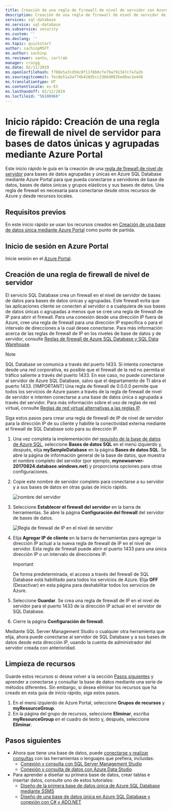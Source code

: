 ```yaml
---
title: Creación de una regla de firewall de nivel de servidor con Azure SQL Database | Microsoft Docs
description: Creación de una regla de firewall de nivel de servidor de SQL Database para bases de datos únicas o agrupadas
services: sql-database
ms.service: sql-database
ms.subservice: security
ms.custom: ''
ms.devlang: ''
ms.topic: quickstart
author: sachinpMSFT
ms.author: sachinp
ms.reviewer: vanto, carlrab
manager: craigg
ms.date: 02/11/2019
ms.openlocfilehash: f708e5a3cd5bc0f11f8b0cfe79a791347c7a7a2b
ms.sourcegitcommit: fec0e51a3af74b428d5cc23b6d0835ed0ac1e4d8
ms.translationtype: HT
ms.contentlocale: es-ES
ms.lasthandoff: 02/12/2019
ms.locfileid: "56108966"
---
```

# <a name="quickstart-create-a-server-level-firewall-rule-for-single-and-pooled-databases-using-the-azure-portal"></a>Inicio rápido: Creación de una regla de firewall de nivel de servidor para bases de datos únicas y agrupadas mediante Azure Portal

Este inicio rápido le guía en la creación de una [regla de firewall de nivel de servidor](sql-database-firewall-configure.md) para bases de datos agrupadas y únicas en Azure SQL Database mediante Azure Portal para que pueda conectarse a servidores de base de datos, bases de datos únicas y grupos elásticos y sus bases de datos. Una regla de firewall es necesaria para conectarse desde otros recursos de Azure y desde recursos locales.

## <a name="prerequisites"></a>Requisitos previos

En este inicio rápido se usan los recursos creados en [Creación de una base de datos única mediante Azure Portal](sql-database-single-database-get-started.md) como punto de partida.

## <a name="sign-in-to-the-azure-portal"></a>Inicio de sesión en Azure Portal

Inicie sesión en el [Azure Portal](https://portal.azure.com/).

## <a name="create-a-server-level-ip-firewall-rule"></a>Creación de una regla de firewall de nivel de servidor

El servicio SQL Database crea un firewall en el nivel de servidor de bases de datos para bases de datos únicas y agrupadas. Este firewall evita que las aplicaciones cliente se conecten al servidor o a cualquiera de sus bases de datos únicas o agrupadas a menos que se cree una regla de firewall de IP para abrir el firewall. Para una conexión desde una dirección IP fuera de Azure, cree una regla de firewall para una dirección IP específica o para el intervalo de direcciones a la cual desee conectarse. Para más información acerca de las reglas de firewall de IP en los niveles de base de datos y de servidor, consulte [Reglas de firewall de Azure SQL Database y SQL Data Warehouse](sql-database-firewall-configure.md).

> [!NOTE]
> SQL Database se comunica a través del puerto 1433. Si intenta conectarse desde una red corporativa, es posible que el firewall de la red no permita el tráfico saliente a través del puerto 1433. En ese caso, no puede conectarse al servidor de Azure SQL Database, salvo que el departamento de TI abra el puerto 1433.
> [!IMPORTANT]
> Una regla de firewall de 0.0.0.0 permite que todos los servicios de Azure pasen a través de la regla de firewall de nivel de servidor e intenten conectarse a una base de datos única o agrupada a través del servidor. Para más información sobre el uso de reglas de red virtual, consulte [Reglas de red virtual alternativas a las reglas IP](sql-database-firewall-configure.md#virtual-network-rules-as-alternatives-to-ip-rules).

Siga estos pasos para crear una regla de firewall de IP de nivel de servidor para la dirección IP de su cliente y habilite la conectividad externa mediante el firewall de SQL Database solo para su dirección IP.

1. Una vez completa la implementación del [requisito de la base de datos de Azure SQL](#prerequisites), seleccione **Bases de datos SQL** en el menú izquierdo y, después, elija **mySampleDatabase** en la página **Bases de datos SQL**. Se abre la página de información general de la base de datos, que muestra el nombre completo del servidor (por ejemplo, **mynewserver-20170824.database.windows.net**) y proporciona opciones para otras configuraciones.

2. Copie este nombre de servidor completo para conectarse a su servidor y a sus bases de datos en otras guías de inicio rápido.

   ![nombre del servidor](./media/sql-database-get-started-portal/server-name.png)

3. Seleccione **Establecer el firewall del servidor** en la barra de herramientas. Se abre la página **Configuración del firewall** del servidor de bases de datos.

   ![Regla de firewall de IP en el nivel de servidor](./media/sql-database-get-started-portal/server-firewall-rule.png)

4. Elija **Agregar IP de cliente** en la barra de herramientas para agregar la dirección IP actual a la nueva regla de firewall de IP en el nivel de servidor. Esta regla de firewall puede abrir el puerto 1433 para una única dirección IP o un intervalo de direcciones IP.

   > [!IMPORTANT]
   > De forma predeterminada, el acceso a través del firewall de SQL Database está habilitado para todos los servicios de Azure. Elija **OFF** (Desactivar) en esta página para deshabilitar todos los servicios de Azure.
   >

5. Seleccione **Guardar**. Se crea una regla de firewall de IP en el nivel de servidor para el puerto 1433 de la dirección IP actual en el servidor de SQL Database.

6. Cierre la página **Configuración de firewall**.

Mediante SQL Server Management Studio o cualquier otra herramienta que elija, ahora puede conectarse al servidor de SQL Database y a sus bases de datos desde esta dirección IP, usando la cuenta de administrador del servidor creada con anterioridad.

## <a name="clean-up-resources"></a>Limpieza de recursos

Guarde estos recursos si desea volver a la sección [Pasos siguientes](#next-steps) y aprender a conectarse y consultar la base de datos mediante una serie de métodos diferentes. Sin embargo, si desea eliminar los recursos que ha creado en esta guía de inicio rápido, siga estos pasos.

1. En el menú izquierdo de Azure Portal, seleccione **Grupos de recursos** y **myResourceGroup**.
2. En la página del grupo de recursos, seleccione **Eliminar**, escriba **myResourceGroup** en el cuadro de texto y, después, seleccione **Eliminar**.

## <a name="next-steps"></a>Pasos siguientes

- Ahora que tiene una base de datos, puede [conectarse y realizar consultas](sql-database-connect-query.md) con las herramientas o lenguajes que prefiera, incluidas:
  - [Conexión y consulta con SQL Server Management Studio](sql-database-connect-query-ssms.md)
  - [Conexión y consulta de datos con Azure Data Studio](/sql/azure-data-studio/quickstart-sql-database?toc=/azure/sql-database/toc.json)
- Para aprender a diseñar su primera base de datos, crear tablas e insertar datos, consulte uno de estos tutoriales:
  - [Diseño de la primera base de datos única de Azure SQL Database mediante SSMS](sql-database-design-first-database.md)
  - [Diseño de una base de datos única en Azure SQL Database y conexión con C# y ADO.NET](sql-database-design-first-database-csharp.md)
